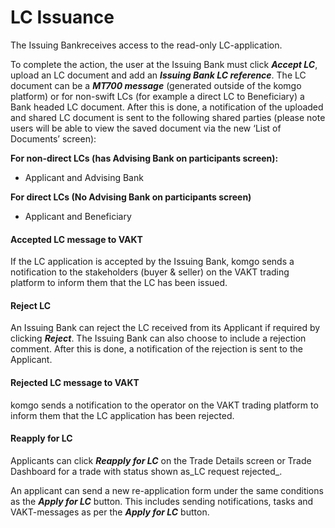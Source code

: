 

# LC Issuance

The Issuing Bankreceives access to the read-only LC-application.

To complete the action, the user at the Issuing Bank must click _**Accept LC**_, upload an LC document and add an _**Issuing Bank LC reference**_. The LC document can be a _**MT700 message**_ (generated outside of the komgo platform) or for non-swift LCs (for example a direct LC to Beneficiary) a Bank headed LC document. After this is done, a notification of the uploaded and shared LC document is sent to the following  shared parties (please note users will be able to view the saved document via the new ‘List of Documents’ screen):

**For non-direct LCs (has Advising Bank on participants screen):**

* Applicant and Advising Bank

**For direct LCs (No Advising Bank on participants screen)**

* Applicant and Beneficiary

#### Accepted LC message to VAKT

If the LC application is accepted by the Issuing Bank, komgo sends a notification to the stakeholders \(buyer &amp; seller\) on the VAKT trading platform to inform them that the LC has been issued.

#### Reject LC

An Issuing Bank can reject the LC received from its Applicant if required by clicking _**Reject**_. The Issuing Bank can also choose to include a rejection comment. After this is done, a notification of the rejection is sent to the Applicant.

#### Rejected LC message to VAKT

komgo sends a notification to the operator on the VAKT trading platform to inform them that the LC application has been rejected.

#### Reapply for LC

Applicants can click _**Reapply for LC**_ on the Trade Details screen or Trade Dashboard for a trade with status shown as_LC request rejected_.

An applicant can send a new re-application form under the same conditions as the _**Apply for LC**_ button. This includes sending notifications, tasks and VAKT-messages as per the _**Apply for LC**_ button.